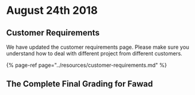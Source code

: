 # August 24th 2018

## Customer Requirements

We have updated the customer requirements page. Please make sure you understand how to deal with different project from different customers.

{% page-ref page="../resources/customer-requirements.md" %}

## The Complete Final Grading for Fawad

